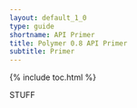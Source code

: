 ```yaml
---
layout: default_1_0
type: guide
shortname: API Primer
title: Polymer 0.8 API Primer
subtitle: Primer
---
```


{% include toc.html %}

STUFF
